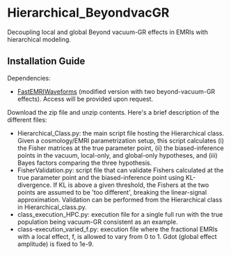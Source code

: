 # Hierarchical_BeyondvacGR
Decoupling local and global Beyond vacuum-GR effects in EMRIs with hierarchical modeling.

## Installation Guide

Dependencies:
- [FastEMRIWaveforms](https://github.com/BlackHolePerturbationToolkit/FastEMRIWaveforms) (modified version with two beyond-vacuum-GR effects). Access will be provided upon request.

Download the zip file and unzip contents. Here's a brief description of the different files:

- Hierarchical_Class.py: the main script file hosting the Hierarchical class. Given a cosmology/EMRI parametrization setup, this script calculates (i) the Fisher matrices at the true parameter point, (ii) the biased-inference points in the vacuum, local-only, and global-only hypotheses, and (iii) Bayes factors comparing the three hypothesis.
- FisherValidation.py: script file that can validate Fishers calculated at the true parameter point and the biased-inference point using KL-divergence. If KL is above a given threshold, the Fishers at the two points are assumed to be 'too different', breaking the linear-signal approximation. Validation can be performed from the Hierarchical class in Hierarchical_class.py. 
- class_execution_HPC.py: execution file for a single full run with the true population being vacuum-GR consistent as an example.
- class-execution_varied_f.py: execution file where the fractional EMRIs with a local effect, f, is allowed to vary from 0 to 1. Gdot (global effect amplitude) is fixed to 1e-9.
